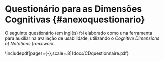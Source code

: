 # Questionário para as Dimensões Cognitivas {#anexoquestionario}

O seguinte questionário (em inglês) foi elaborado como uma ferramenta
para auxiliar na avaliação de usabilidade, utilizando o *Cognitive
Dimensions of Notations framework*.

\includepdf[pages={-},scale=.8]{docs/CDquestionnaire.pdf}


